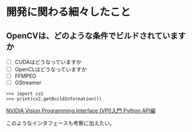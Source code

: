 # 開発に関わる細々したこと
## OpenCVは、どのような条件でビルドされていますか
- [ ] CUDAはどうなっていますか
- [ ] OpenCLはどうなっていますか
- [ ] FFMPEG
- [ ] GStreamer

```commandline
>>> import cv2
>>> print(cv2.getBuildInformation())
```

[NVIDIA Vision Programming Interface (VPI)入門 Python API編](https://qiita.com/dandelion1124/items/9b6a33b97f088f3fb205)

このようなインタフェースも考察に加えたい。
